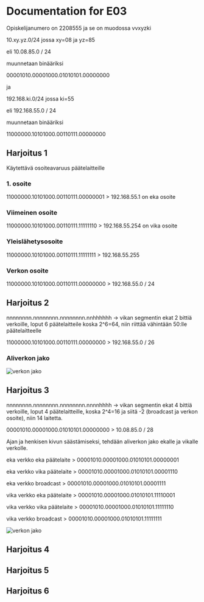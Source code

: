# Documentation for E03

Opiskelijanumero on 2208555 ja se on muodossa vvxyzki

10.xy.yz.0/24 jossa xy=08 ja yz=85

eli 10.08.85.0 / 24

muunnetaan binääriksi

00001010.00001000.01010101.00000000

ja

192.168.ki.0/24 jossa ki=55

eli 192.168.55.0 / 24

muunnetaan binääriksi

11000000.10101000.00110111.00000000

## Harjoitus 1

Käytettävä osoiteavaruus päätelaitteille

### 1. osoite

11000000.10101000.00110111.00000001 > 192.168.55.1 on eka osoite

### Viimeinen osoite

11000000.10101000.00110111.11111110 > 192.168.55.254 on vika osoite

### Yleislähetysosoite

11000000.10101000.00110111.11111111 > 192.168.55.255

### Verkon osoite

11000000.10101000.00110111.00000000 > 192.168.55.0 / 24

## Harjoitus 2

nnnnnnnn.nnnnnnnn.nnnnnnnn.nnhhhhhh -> vikan segmentin ekat 2 bittiä verkoille, loput 6 päätelaitteile koska 2^6=64, niin riittää vähintään 50:lle päätelaitteelle

11000000.10101000.00110111.00000000 > 192.168.55.0 / 26

### Aliverkon jako

![verkon jako](/E03/verkonjako.PNG)

## Harjoitus 3

nnnnnnnn.nnnnnnnn.nnnnnnnn.nnnnhhhh -> vikan segmentin ekat 4 bittiä verkoille, loput 4 päätelaitteille, koska 2^4=16 ja siitä -2 (broadcast ja verkon osoite), niin 14 laitetta.

00001010.00001000.01010101.00000000 > 10.08.85.0 / 28

Ajan ja henkisen kivun säästämiseksi, tehdään aliverkon jako ekalle ja vikalle verkolle.

eka verkko eka päätelaite > 00001010.00001000.01010101.00000001

eka verkko vika päätelaite > 00001010.00001000.01010101.00001110

eka verkko broadcast > 00001010.00001000.01010101.00001111

vika verkko eka päätelaite > 00001010.00001000.01010101.11110001

vika verkko vika päätelaite > 00001010.00001000.01010101.11111110

vika verkko broadcast > 00001010.00001000.01010101.11111111

![verkon jako](/E03/harj3verkjak.PNG)

## Harjoitus 4

## Harjoitus 5

## Harjoitus 6

